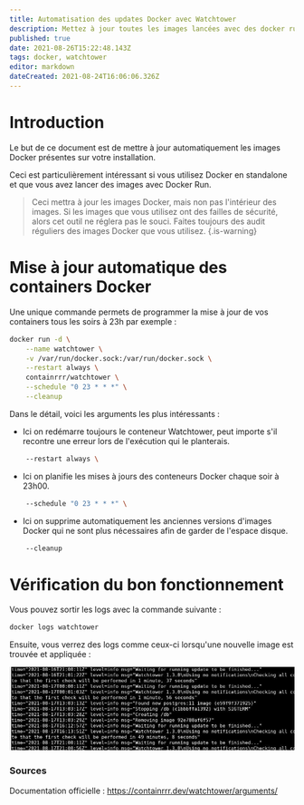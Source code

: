 ```yaml
---
title: Automatisation des updates Docker avec Watchtower
description: Mettez à jour toutes les images lancées avec des docker run / create.
published: true
date: 2021-08-26T15:22:48.143Z
tags: docker, watchtower
editor: markdown
dateCreated: 2021-08-24T16:06:06.326Z
---
```


# Introduction

Le but de ce document est de mettre à jour automatiquement les images Docker présentes sur votre installation.

Ceci est particulièrement intéressant si vous utilisez Docker en standalone et que vous avez lancer des images avec Docker Run.

> Ceci mettra à jour les images Docker, mais non pas l'intérieur des images.
Si les images que vous utilisez ont des failles de sécurité, alors cet outil ne réglera pas le souci.
Faites toujours des audit réguliers des images Docker que vous utilisez.
{.is-warning}


# Mise à jour automatique des containers Docker

Une unique commande permets de programmer la mise à jour de vos containers tous les soirs à 23h par exemple : 

```bash
docker run -d \
    --name watchtower \
    -v /var/run/docker.sock:/var/run/docker.sock \
    --restart always \
    containrrr/watchtower \
    --schedule "0 23 * * *" \
    --cleanup
```

Dans le détail, voici les arguments les plus intéressants :

- Ici on redémarre toujours le conteneur Watchtower, peut importe s'il recontre une erreur lors de l'exécution qui le planterais.
```bash
    --restart always \
```

- Ici on planifie les mises à jours des conteneurs Docker chaque soir à 23h00.
```bash
    --schedule "0 23 * * *" \
```

- Ici on supprime automatiquement les anciennes versions d'images Docker qui ne sont plus nécessaires afin de garder de l'espace disque.
```bash
    --cleanup
``` 

# Vérification du bon fonctionnement

Vous pouvez sortir les logs avec la commande suivante : 

```bash
docker logs watchtower
```

Ensuite, vous verrez des logs comme ceux-ci lorsqu'une nouvelle image est trouvée et appliquée : 

![docker-watchtower.jpg](/docker/docker-watchtower.jpg)

    
### Sources

Documentation officielle : https://containrrr.dev/watchtower/arguments/